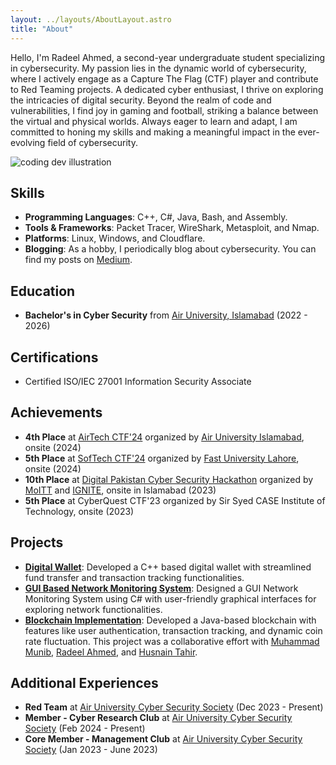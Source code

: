 ```yaml
---
layout: ../layouts/AboutLayout.astro
title: "About"
---
```


Hello, I'm Radeel Ahmed, a second-year undergraduate student specializing in cybersecurity. My passion lies in the dynamic world of cybersecurity, where I actively engage as a Capture The Flag (CTF) player and contribute to Red Teaming projects. A dedicated cyber enthusiast, I thrive on exploring the intricacies of digital security. Beyond the realm of code and vulnerabilities, I find joy in gaming and football, striking a balance between the virtual and physical worlds. Always eager to learn and adapt, I am committed to honing my skills and making a meaningful impact in the ever-evolving field of cybersecurity.

<div>
  <img src="/assets/dev.svg" class="sm:w-1/2 mx-auto" alt="coding dev illustration">
</div>

## Skills

- **Programming Languages**: C++, C#, Java, Bash, and Assembly.
- **Tools & Frameworks**: Packet Tracer, WireShark, Metasploit, and Nmap.
- **Platforms**: Linux, Windows, and Cloudflare.
- **Blogging**: As a hobby, I periodically blog about cybersecurity. You can find my posts on [Medium](https://medium.com/@radeel-a20).

## Education

- **Bachelor's in Cyber Security** from [Air University, Islamabad](https://au.edu.pk/) (2022 - 2026)

## Certifications

- Certified ISO/IEC 27001 Information Security Associate

## Achievements

- **4th Place** at [AirTech CTF'24](https://auair.tech/) organized by [Air University Islamabad](https://www.au.edu.pk/), onsite (2024)
- **5th Place** at [SofTech CTF'24](https://softecnu.org/) organized by [Fast University Lahore](https://lhr.nu.edu.pk/), onsite (2024)
- **10th Place** at [Digital Pakistan Cyber Security Hackathon](https://cyberhackathon.pk/) organized by [MoITT](https://moitt.gov.pk/) and [IGNITE](https://ignite.org.pk/), onsite in Islamabad (2023)
- **5th Place** at CyberQuest CTF'23 organized by Sir Syed CASE Institute of Technology, onsite (2023)

## Projects

- [**Digital Wallet**](https://github.com/iabdullah215/Programming-Fundamentals): Developed a C++ based digital wallet with streamlined fund transfer and transaction tracking functionalities.
- [**GUI Based Network Monitoring System**](https://github.com/iabdullah215/OOP2): Designed a GUI Network Monitoring System using C# with user-friendly graphical interfaces for exploring network functionalities.
- [**Blockchain Implementation**](https://github.com/mun1bxD/BlockChain): Developed a Java-based blockchain with features like user authentication, transaction tracking, and dynamic coin rate fluctuation. This project was a collaborative effort with [Muhammad Munib](https://www.linkedin.com/in/muhammad-munib-nawaz-7b8129292/), [Radeel Ahmed](https://www.linkedin.com/in/radeel-ahmad-866a50293/), and [Husnain Tahir](https://www.linkedin.com/in/husnain-tahir-551921225/).

## Additional Experiences

- **Red Team** at [Air University Cyber Security Society](https://aucss-beta.vercel.app/) (Dec 2023 - Present)
- **Member - Cyber Research Club** at [Air University Cyber Security Society](https://aucss-beta.vercel.app/) (Feb 2024 - Present)
- **Core Member - Management Club** at [Air University Cyber Security Society](https://aucss-beta.vercel.app/) (Jan 2023 - June 2023)
